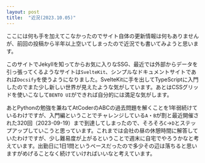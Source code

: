 ```yaml
---
layout: post
title:  "近況(2023.10.05)"
---
```


ここには何も手を加えてこなかったのでサイト自体の更新情報は何もありませんが、前回の投稿から半年以上空いてしまったので近況でも書いてみようと思います。

このサイトでJekyllを知ってからお気に入りなSSG、最近では外部からデータを引っ張ってくるようなサイトは`SvelteKit`、シンプルなドキュメントサイトであれば`Docsify`を使うようになりました。SvelteKitに手を出してTypeScriptに入門したのでまた少し新しい世界が見えたような気がしています。あとはCSSグリッドを使いこなして`BENTO UI`ができれば自分的には満足な気がします。

あとPythonの勉強を兼ねてAtCoderのABCの過去問題を解くことを1年弱続けているわけですが、入門編ということでチャレンジしている`A`・`B`が割と最近開催された320回（2023-09-19）まで到達してしまったので、そろそろ`C`→`D`とステップアップしていこうと思っています。これまでは会社の昼の休憩時間に解答していたわけですが、少し難易度が上がるということで週末に自宅でやろうかなと考えています。出勤日に1日1問というペースだったので多少その辺は落ちると思いますがめげることなく続けていければいいなと考えています。
